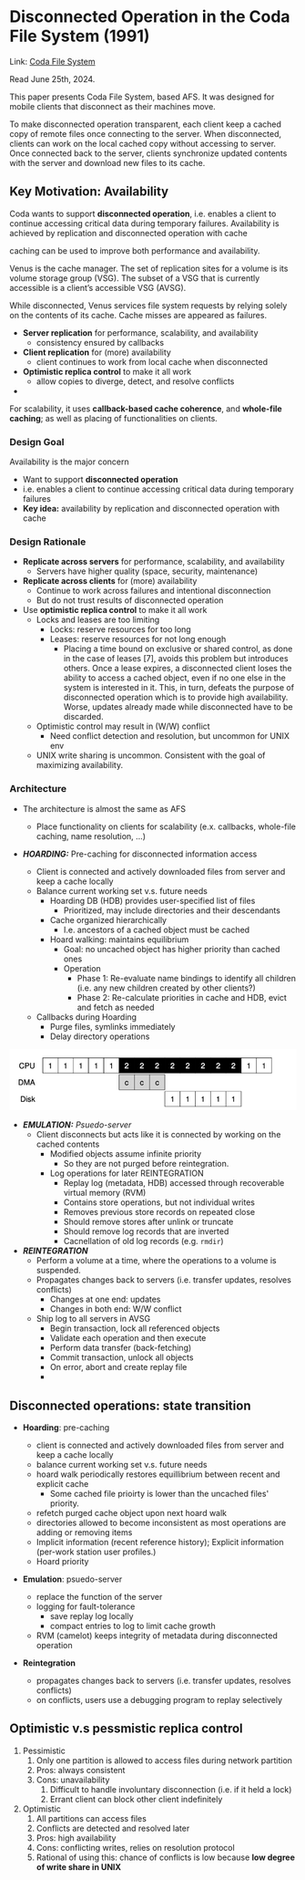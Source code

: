 # Disconnected Operation in the Coda File System (1991)  

Link: [Coda File System](https://www.cs.cmu.edu/afs/cs/project/coda-www/ResearchWebPages/docdir/s13.pdf)

Read June 25th, 2024.

This paper presents Coda File System, based AFS. It was designed for mobile clients that disconnect as their machines move. 

To make disconnected operation transparent, each client keep a cached copy of remote files once connecting to the server. When disconnected, clients can work on the local cached copy without accessing to server. Once connected back to the server, clients synchronize updated contents with the server and download new files to its cache. 

## Key Motivation: Availability 
Coda wants to support **disconnected operation**, i.e. enables a client to continue accessing critical data during temporary failures. Availability is achieved by replication and disconnected operation with cache

caching can be used to improve both performance and availability. 

Venus is the cache manager.
The set of replication sites for a volume is its volume storage group (VSG). The subset of a VSG that is currently accessible is a client’s accessible VSG (AVSG).

While disconnected, Venus services file system requests by relying solely on the contents of its cache. Cache misses are appeared as failures.

-   **Server replication** for performance, scalability, and availability
    -  consistency ensured by callbacks  
-   **Client replication** for (more) availability
    -  client continues to work from local cache when disconnected 
-   **Optimistic replica control** to make it all work
    -  allow copies to diverge, detect, and resolve conflicts 
-  

For scalability, it uses **callback-based cache coherence**, and **whole-file caching**; as well as placing of functionalities on clients.

### Design Goal

Availability is the major concern

- Want to support **disconnected operation**
- i.e. enables a client to continue accessing critical data during temporary failures
- **Key idea:** availability by replication and disconnected operation with cache

### Design Rationale

- **Replicate across servers** for performance, scalability, and availability
    - Servers have higher quality (space, security, maintenance)
- **Replicate across clients** for (more) availability
    - Continue to work across failures and intentional disconnection
    - But do not trust results of disconnected operation
- Use **optimistic replica control** to make it all work
    - Locks and leases are too limiting
        - Locks: reserve resources for too long
        - Leases: reserve resources for not long enough
          - Placing a time bound on exclusive or shared control, as done in the case of leases [7], avoids this problem but introduces others. Once a lease expires, a disconnected client loses the ability to access a cached object, even if no one else in the system is interested in it. This, in turn, defeats the purpose of disconnected operation which is to provide high availability. Worse, updates already made while disconnected have to be discarded.
    - Optimistic control may result in (W/W) conflict
        - Need conflict detection and resolution, but uncommon for UNIX env
    - UNIX write sharing is uncommon. Consistent with the goal of maximizing availability.

### Architecture

- The architecture is almost the same as AFS
    - Place functionality on clients for scalability (e.x. callbacks, whole-file caching, name resolution, …)

- ***HOARDING:*** Pre-caching for disconnected information access
    - Client is connected and actively downloaded files from server and keep a cache locally
    - Balance current working set v.s. future needs
        - Hoarding DB (HDB) provides user-specified list of files
            - Prioritized, may include directories and their descendants
        - Cache organized hierarchically
            - I.e. ancestors of a cached object must be cached
        - Hoard walking: maintains equilibrium
            - Goal: no uncached object has higher priority than cached ones
            - Operation
                - Phase 1: Re-evaluate name bindings to identify all children (i.e. any new children created by other clients?)
                - Phase 2: Re-calculate priorities in cache and HDB, evict and fetch as needed
    - Callbacks during Hoarding
        - Purge files, symlinks immediately
        - Delay directory operations

![alt text](image-2.png)

- ***EMULATION:** Psuedo-server*
    - Client disconnects but acts like it is connected by working on the cached contents
        - Modified objects assume infinite priority
          - So they are not purged before reintegration.
        - Log operations for later REINTEGRATION
            - Replay log (metadata, HDB) accessed through recoverable virtual memory (RVM)
            - Contains store operations, but not individual writes
            - Removes previous store records on repeated close
            - Should remove stores after unlink or truncate
            - Should remove log records that are inverted
            - Cacnellation of old log records (e.g. `rmdir`)
- ***REINTEGRATION***
    - Perform a volume at a time, where the operations to a volume is suspended. 
    - Propagates changes back to servers (i.e. transfer updates, resolves conflicts)
        - Changes at one end: updates
        - Changes in both end: W/W conflict
    - Ship log to all servers in AVSG
        - Begin transaction, lock all referenced objects
        - Validate each operation and then execute
        - Perform data transfer (back-fetching)
        - Commit transaction, unlock all objects
        - On error, abort and create replay file
      - 
## Disconnected operations: state transition 
* **Hoarding**: pre-caching 
  * client is connected and actively downloaded files from server and keep a cache locally 
  * balance current working set v.s. future needs  
  * hoard walk periodically restores equillibrium between recent and explicit cache
    * Some cached file prioirty is lower than the uncached files' priority.
  * refetch purged cache object upon next hoard walk
  * directories allowed to become inconsistent as most operations are adding or removing items
  * Implicit information (recent reference history); Explicit information (per-work station user profiles.)
  * Hoard priority
  
* **Emulation**: psuedo-server 
  * replace the function of the server
  * logging for fault-tolerance
    * save replay log locally
    * compact entries to log to limit cache growth
  * RVM (camelot) keeps integrity of metadata during disconnected operation
* **Reintegration**
  * propagates changes back to servers (i.e. transfer updates, resolves conflicts) 
  * on conflicts, users use a debugging program to replay selectively
    
## Optimistic v.s pessmistic replica control 
1. Pessimistic 
    1. Only one partition is allowed to access files during network partition
    2. Pros: always consistent
    3. Cons: unavailability
        1. Difficult to handle involuntary disconnection (i.e. if it held a lock) 
        2. Errant client can block other client indefinitely
2. Optimistic 
    1. All partitions can access files 
    2. Conflicts are detected and resolved later
    3. Pros: high availability
    4. Cons: conflicting writes, relies on resolution protocol  
    5. Rational of using this: chance of conflicts is low because **low degree of write share in UNIX**
